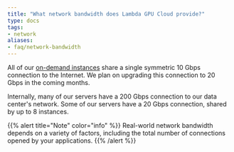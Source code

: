 ```yaml
---
title: "What network bandwidth does Lambda GPU Cloud provide?"
type: docs
tags:
- network
aliases:
- faq/network-bandwidth
---
```


All of our [on-demand instances](https://lambdalabs.com/service/gpu-cloud)
share a single symmetric 10 Gbps connection to the Internet. We plan on
upgrading this connection to 20 Gbps in the coming months.

Internally, many of our servers have a 200 Gbps connection to our data
center's network. Some of our servers have a 20 Gbps connection, shared by up
to 8 instances.

{{% alert title="Note" color="info" %}}
Real-world network bandwidth depends on a variety of factors, including the
total number of connections opened by your applications.
{{% /alert %}}
